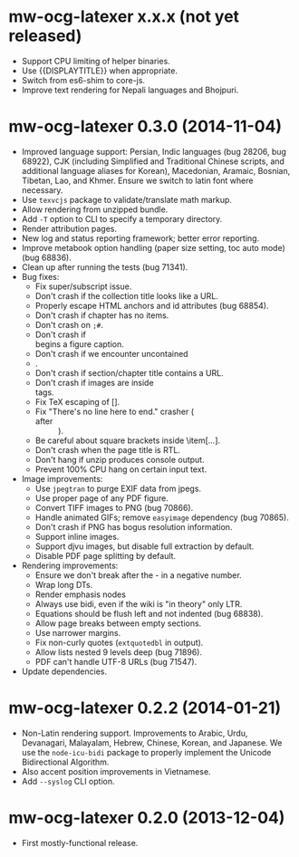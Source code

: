# mw-ocg-latexer x.x.x (not yet released)
* Support CPU limiting of helper binaries.
* Use {{DISPLAYTITLE}} when appropriate.
* Switch from es6-shim to core-js.
* Improve text rendering for Nepali languages and Bhojpuri.

# mw-ocg-latexer 0.3.0 (2014-11-04)
* Improved language support: Persian, Indic languages (bug 28206, bug
  68922), CJK (including Simplified and Traditional Chinese scripts,
  and additional language aliases for Korean), Macedonian, Aramaic,
  Bosnian, Tibetan, Lao, and Khmer.  Ensure we switch to latin font
  where necessary.
* Use `texvcjs` package to validate/translate math markup.
* Allow rendering from unzipped bundle.
* Add `-T` option to CLI to specify a temporary directory.
* Render attribution pages.
* New log and status reporting framework; better error reporting.
* Improve metabook option handling (paper size setting, toc auto
  mode) (bug 68836).
* Clean up after running the tests (bug 71341).
* Bug fixes:
    * Fix super/subscript issue.
    * Don't crash if the collection title looks like a URL.
    * Properly escape HTML anchors and id attributes (bug 68854).
    * Don't crash if chapter has no items.
    * Don't crash on `;#`.
    * Don't crash if <div> begins a figure caption.
    * Don't crash if we encounter uncontained <li>.
    * Don't crash if section/chapter title contains a URL.
    * Don't crash if images are inside <DT> tags.
    * Fix TeX escaping of [].
    * Fix "There's no line here to end." crasher (<br> after <dd>).
    * Be careful about square brackets inside \item[...].
    * Don't crash when the page title is RTL.
    * Don't hang if unzip produces console output.
    * Prevent 100% CPU hang on certain input text.
* Image improvements:
    * Use `jpegtran` to purge EXIF data from jpegs.
    * Use proper page of any PDF figure.
    * Convert TIFF images to PNG (bug 70866).
    * Handle animated GIFs; remove `easyimage` dependency (bug 70865).
    * Don't crash if PNG has bogus resolution information.
    * Support inline images.
    * Support djvu images, but disable full extraction by default.
    * Disable PDF page splitting by default.
* Rendering improvements:
    * Ensure we don't break after the - in a negative number.
    * Wrap long DTs.
    * Render emphasis nodes
    * Always use bidi, even if the wiki is "in theory" only LTR.
    * Equations should be flush left and not indented (bug 68838).
    * Allow page breaks between empty sections.
    * Use narrower margins.
    * Fix non-curly quotes (`extquotedbl` in output).
    * Allow lists nested 9 levels deep (bug 71896).
    * PDF can't handle UTF-8 URLs (bug 71547).
* Update dependencies.

# mw-ocg-latexer 0.2.2 (2014-01-21)
* Non-Latin rendering support.  Improvements to Arabic, Urdu, Devanagari,
  Malayalam, Hebrew, Chinese, Korean, and Japanese.  We use the
  `node-icu-bidi` package to properly implement the Unicode Bidirectional
  Algorithm.
* Also accent position improvements in Vietnamese.
* Add `--syslog` CLI option.

# mw-ocg-latexer 0.2.0 (2013-12-04)
* First mostly-functional release.
